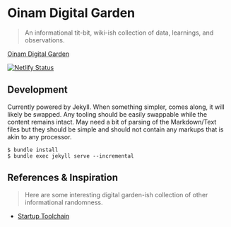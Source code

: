 # Oinam Digital Garden

> An informational tit-bit, wiki-ish collection of data, learnings, and observations.

[Oinam Digital Garden](https://oinam.fyi/)

[![Netlify Status](https://api.netlify.com/api/v1/badges/21c27b58-d94c-419d-ad04-bcaea2f5465d/deploy-status)](https://app.netlify.com/sites/oinam-fyi/deploys)

## Development

Currently powered by Jekyll. When something simpler, comes along, it will likely be swapped. Any tooling should be easily swappable while the content remains intact. May need a bit of parsing of the Markdown/Text files but they should be simple and should not contain any markups that is akin to any processor.

```
$ bundle install
$ bundle exec jekyll serve --incremental
```

## References & Inspiration

> Here are some interesting digital garden-ish collection of other informational randomness.

- [Startup Toolchain](https://startuptoolchain.com)
